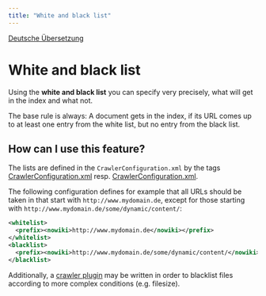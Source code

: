 ```yaml
---
title: "White and black list"
---
```


[Deutsche Übersetzung](/de/features/white_and_black_list/)

White and black list
====================

Using the **white and black list** you can specify very precisely, what will get in the index and what not.

The base rule is always: A document gets in the index, if its URL comes up to at least one entry from the white list, but no entry from the black list.


How can I use this feature?
---------------------------

The lists are defined in the `CrawlerConfiguration.xml` by the tags [CrawlerConfiguration.xml](/en/config/crawlerconfiguration_xml/#whitelist-tag) resp. [CrawlerConfiguration.xml](/en/config/crawlerconfiguration_xml/#blacklist-tag).

The following configuration defines for example that all URLs should be taken in that start with `http://www.mydomain.de`, except for those starting with `http://www.mydomain.de/some/dynamic/content/`:
```xml
<whitelist>
  <prefix><nowiki>http://www.mydomain.de</nowiki></prefix>
</whitelist>
<blacklist>
  <prefix><nowiki>http://www.mydomain.de/some/dynamic/content/</nowiki></prefix>
</blacklist>
```

Additionally, a [crawler plugin](/en/features/components/crawler_plugins/#checkdynamicblacklist) may be written in order to blacklist files according to more complex conditions (e.g. filesize).